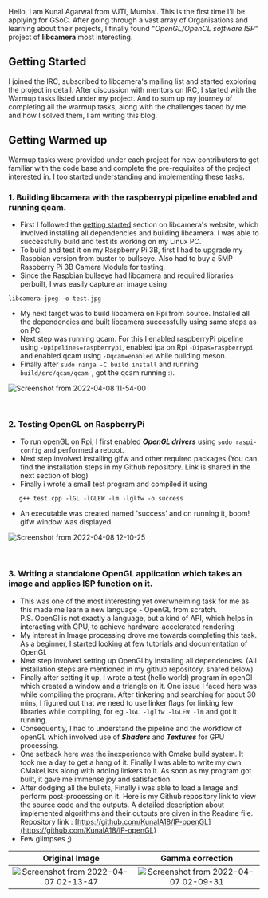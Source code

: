 Hello, I am Kunal Agarwal from VJTI, Mumbai. This is the first time I'll be applying for GSoC. After going through a vast array of Organisations and learning about their projects, I finally found "*OpenGL/OpenCL software ISP*" project of **libcamera** most interesting.

## Getting Started

I joined the IRC, subscribed to libcamera's mailing list and started exploring the project in detail. After discussion with mentors on IRC, I started with the Warmup tasks listed under my project. And to sum up my journey of completing all the warmup tasks, along with the challenges faced by me and how I solved them, I am writing this blog.

## Getting Warmed up
Warmup tasks were provided under each project for new contributors to get familiar with the code base and complete the pre-requisites of the project interested in. I too started understanding and implementing these tasks.

### 1. Building libcamera with the raspberrypi pipeline enabled and running qcam.
- First I followed the [getting started](https://libcamera.org/getting-started.html) section on libcamera's website, which involved installing all dependencies and building libcamera. I was able to successfully build and test its working on my Linux PC.
- To build and test it on my Raspberry Pi 3B, first I had to upgrade my Raspbian version from buster to bullseye. Also had to buy a 5MP Raspberry Pi 3B Camera Module for testing.
-  Since the Raspbian bullseye had libcamera and required libraries perbuilt, I was easily capture an image using 
```
libcamera-jpeg -o test.jpg
```
- My next target was to build libcamera on Rpi from source. Installed all the dependencies and built libcamera successfully using same steps as on PC.
- Next step was running qcam. For this I enabled raspberryPi pipeline using `-Dpipelines=raspberrypi`, enabled ipa on Rpi `-Dipas=raspberrypi` and enabled qcam using `-Dqcam=enabled` while building meson.
- Finally after 
``
sudo ninja -C build install
`` and running `build/src/qcam/qcam `, got the qcam running :). 

![Screenshot from 2022-04-08 11-54-00](https://user-images.githubusercontent.com/83249996/162381907-d97d9915-8d10-4341-9b48-5b3e4a235fae.png)

<br> 
 
### 2. Testing OpenGL on RaspberryPi 
- To run openGL on Rpi, I first enabled ***OpenGL drivers*** using `sudo raspi-config` and performed a reboot.
- Next step involved installing glfw and other required packages.(You can find the installation steps in my Github repository. Link is shared in the next section of blog)
- Finally i wrote a small test program and compiled it using

```
   g++ test.cpp -lGL -lGLEW -lm -lglfw -o success
```
- An executable was created named 'success' and on running it, boom! glfw window was displayed.
   
 ![Screenshot from 2022-04-08 12-10-25](https://user-images.githubusercontent.com/83249996/162381955-c8c68fc7-125e-4d61-b55d-aa0ac7801d14.png)


<br>

### 3. Writing a standalone OpenGL application which takes an image and applies ISP function on it.
- This was one of the most interesting yet overwhelming task for me as this made me learn a new language - OpenGL from scratch.   
P.S. OpenGl is not exactly a language, but a kind of API, which helps in interacting with GPU, to achieve hardware-accelerated rendering
- My interest in Image processing drove me towards completing this task. As a beginner, I started looking at few tutorials and documentation of OpenGl.
- Next step involved setting up OpenGl by installing all dependencies. (All installation steps are mentioned in my github repository, shared below)
- Finally after setting it up, I wrote a test (hello world) program in openGl which created a window and a triangle on it.
One issue I faced here was while compiling the program. After tinkering and searching for about 30 mins, I figured out that we need to use linker flags for linking few libraries while compiling, for eg `-lGL -lglfw -lGLEW -lm` and got it running.
- Consequently, I had to understand the pipeline and the workflow of openGL which involved use of ***Shaders*** and ***Textures*** for GPU processing.
- One setback here was the inexperience with Cmake build system. It took me a day to get a hang of it. Finally I was able to write my own CMakeLists along with adding linkers to it. As soon as my program got built, it gave me immense joy and satisfaction.
- After dodging all the bullets, Finally i was able to load a Image and perform post-processing on it. Here is my Github repository link to view the source code and the outputs. A detailed description about implemented algorithms and their outputs are given in the Readme file.  
Repository link : [https://github.com/KunalA18/IP-openGL](https://github.com/KunalA18/IP-openGL)
- Few glimpses ;)
   
Original Image            |  Gamma correction
:-------------------------:|:-------------------------:
![Screenshot from 2022-04-07 02-13-47](https://user-images.githubusercontent.com/83249996/162382007-6ae518cf-7df3-489a-9cf6-e774e64b397e.png) | ![Screenshot from 2022-04-07 02-09-31](https://user-images.githubusercontent.com/83249996/162382029-27e1cafe-8386-4935-b52f-64d38f5c4243.png)  
   








